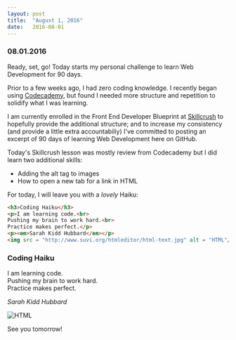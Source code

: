 ```yaml
---
layout: post
title:  "August 1, 2016"
date:   2016-08-01
---
```

### 08.01.2016

Ready, set, go! Today starts my personal challenge to learn Web Development for 90 days.

Prior to a few weeks ago, I had zero coding knowledge. I recently began using [Codecademy](https://www.codecademy.com/),
but found I needed more structure and repetition to solidify what I was learning.

I am currently enrolled in the Front End Developer Blueprint at [Skillcrush](http://www.skillcrush.com) to hopefully
provide the additional structure; and to increase my consistency (and provide a little extra accountabiliy)
I've committed to posting an excerpt of 90 days of learning Web Development here on GitHub.

Today's Skillcrush lesson was mostly review from Codecademy but I did learn two additional skills:
- Adding the alt tag to images
- How to open a new tab for a link in HTML

For today, I will leave you with a *lovely* Haiku:

```html
<h3>Coding Haiku</h3>
<p>I am learning code.<br>
Pushing my brain to work hard.<br>
Practice makes perfect.</p>
<p><em>Sarah Kidd Hubbard</em></p>
<img src = "http://www.suvi.org/htmleditor/html-text.jpg" alt = "HTML"/>
```

<h3>Coding Haiku</h3>
<p>I am learning code.<br>
Pushing my brain to work hard.<br>
Practice makes perfect.</p>
<p><em>Sarah Kidd Hubbard</em></p>
<img src = "http://www.suvi.org/htmleditor/html-text.jpg" alt = "HTML"/>

See you tomorrow!
